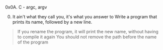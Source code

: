 0x0A. C - argc, argv

0. It ain't what they call you, it's what you answer to  Write a program that prints its name, followed by a new line.
>If you rename the program, it will print the new name, without having to compile it again
>You should not remove the path before the name of the program


